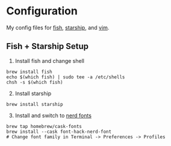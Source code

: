 # Configuration

My config files for [fish][1], [starship][2], and [vim][3].

## Fish + Starship Setup

1. Install fish and change shell

```
brew install fish
echo $(which fish) | sudo tee -a /etc/shells
chsh -s $(which fish)
```

2. Install starship

```
brew install starship
```

3. Install and switch to [nerd fonts][4]

```
brew tap homebrew/cask-fonts
brew install --cask font-hack-nerd-font
# Change font family in Terminal -> Preferences -> Profiles
```

[1]: https://fishshell.com
[2]: https://starship.rs
[3]: https://www.vim.org
[4]: https://github.com/ryanoasis/nerd-fonts
